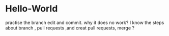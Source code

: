 # Hello-World

practise the branch edit and commit.
why it does no work?
I know the steps  about branch , pull requests ,and creat  pull requests, merge ?
